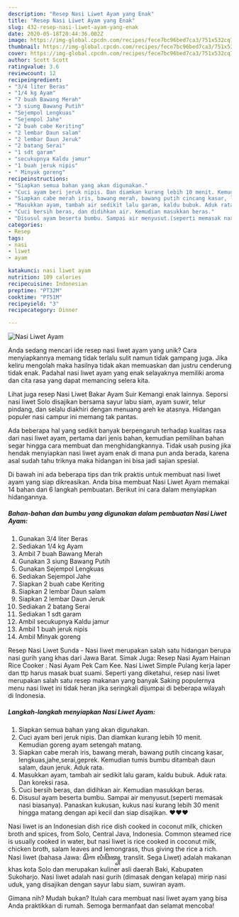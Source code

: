 ```yaml
---
description: "Resep Nasi Liwet Ayam yang Enak"
title: "Resep Nasi Liwet Ayam yang Enak"
slug: 432-resep-nasi-liwet-ayam-yang-enak
date: 2020-05-18T20:44:36.002Z
image: https://img-global.cpcdn.com/recipes/fece7bc96bed7ca3/751x532cq70/nasi-liwet-ayam-foto-resep-utama.jpg
thumbnail: https://img-global.cpcdn.com/recipes/fece7bc96bed7ca3/751x532cq70/nasi-liwet-ayam-foto-resep-utama.jpg
cover: https://img-global.cpcdn.com/recipes/fece7bc96bed7ca3/751x532cq70/nasi-liwet-ayam-foto-resep-utama.jpg
author: Scott Scott
ratingvalue: 3.6
reviewcount: 12
recipeingredient:
- "3/4 liter Beras"
- "1/4 kg Ayam"
- "7 buah Bawang Merah"
- "3 siung Bawang Putih"
- "Sejempol Lengkuas"
- "Sejempol Jahe"
- "2 buah cabe Keriting"
- "2 lembar Daun salam"
- "2 lembar Daun Jeruk"
- "2 batang Serai"
- "1 sdt garam"
- "secukupnya Kaldu jamur"
- "1 buah jeruk nipis"
- " Minyak goreng"
recipeinstructions:
- "Siapkan semua bahan yang akan digunakan."
- "Cuci ayam beri jeruk nipis. Dan diamkan kurang lebih 10 menit. Kemudian goreng ayam setengah matang."
- "Siapkan cabe merah iris, bawang merah, bawang putih cincang kasar, lengkuas,jahe,serai,geprek. Kemudian tumis bumbu ditambah daun salam, daun jeruk. Aduk rata."
- "Masukkan ayam, tambah air sedikit lalu garam, kaldu bubuk. Aduk rata. Dan koreksi rasa."
- "Cuci bersih beras, dan didihkan air. Kemudian masukkan beras."
- "Disusul ayam beserta bumbu. Sampai air menyusut.(seperti memasak nasi biasanya). Panaskan kukusan, kukus nasi kurang lebih 30 menit hingga matang dengan api kecil dan siap disajikan. ❤❤❤"
categories:
- Resep
tags:
- nasi
- liwet
- ayam

katakunci: nasi liwet ayam 
nutrition: 109 calories
recipecuisine: Indonesian
preptime: "PT32M"
cooktime: "PT51M"
recipeyield: "3"
recipecategory: Dinner

---
```



![Nasi Liwet Ayam](https://img-global.cpcdn.com/recipes/fece7bc96bed7ca3/751x532cq70/nasi-liwet-ayam-foto-resep-utama.jpg)

Anda sedang mencari ide resep nasi liwet ayam yang unik? Cara menyiapkannya memang tidak terlalu sulit namun tidak gampang juga. Jika keliru mengolah maka hasilnya tidak akan memuaskan dan justru cenderung tidak enak. Padahal nasi liwet ayam yang enak selayaknya memiliki aroma dan cita rasa yang dapat memancing selera kita.

Lihat juga resep Nasi Liwet Bakar Ayam Suir Kemangi enak lainnya. Seporsi nasi liwet Solo disajikan bersama sayur labu siam, ayam suwir, telur pindang, dan selalu diakhiri dengan menuang areh ke atasnya. Hidangan populer nasi campur ini memang tak pantas.

Ada beberapa hal yang sedikit banyak berpengaruh terhadap kualitas rasa dari nasi liwet ayam, pertama dari jenis bahan, kemudian pemilihan bahan segar hingga cara membuat dan menghidangkannya. Tidak usah pusing jika hendak menyiapkan nasi liwet ayam enak di mana pun anda berada, karena asal sudah tahu triknya maka hidangan ini bisa jadi sajian spesial.


Di bawah ini ada beberapa tips dan trik praktis untuk membuat nasi liwet ayam yang siap dikreasikan. Anda bisa membuat Nasi Liwet Ayam memakai 14 bahan dan 6 langkah pembuatan. Berikut ini cara dalam menyiapkan hidangannya.

<!--inarticleads1-->

##### Bahan-bahan dan bumbu yang digunakan dalam pembuatan Nasi Liwet Ayam:

1. Gunakan 3/4 liter Beras
1. Sediakan 1/4 kg Ayam
1. Ambil 7 buah Bawang Merah
1. Gunakan 3 siung Bawang Putih
1. Gunakan Sejempol Lengkuas
1. Sediakan Sejempol Jahe
1. Siapkan 2 buah cabe Keriting
1. Siapkan 2 lembar Daun salam
1. Siapkan 2 lembar Daun Jeruk
1. Sediakan 2 batang Serai
1. Sediakan 1 sdt garam
1. Ambil secukupnya Kaldu jamur
1. Ambil 1 buah jeruk nipis
1. Ambil  Minyak goreng


Resep Nasi Liwet Sunda - Nasi liwet merupakan salah satu hidangan berupa nasi gurih yang khas dari Jawa Barat. Simak Juga: Resep Nasi Ayam Hainan Rice Cooker : Nasi Ayam Pek Cam Kee. Nasi Liwet Simple Pulang kerja laper dan ttp harus masak buat suami. Seperti yang diketahui, resep nasi liwet merupakan salah satu resep makanan yang banyak Saking populernya menu nasi liwet ini tidak heran jika seringkali dijumpai di beberapa wilayah di Indonesia. 

<!--inarticleads2-->

##### Langkah-langkah menyiapkan Nasi Liwet Ayam:

1. Siapkan semua bahan yang akan digunakan.
1. Cuci ayam beri jeruk nipis. Dan diamkan kurang lebih 10 menit. Kemudian goreng ayam setengah matang.
1. Siapkan cabe merah iris, bawang merah, bawang putih cincang kasar, lengkuas,jahe,serai,geprek. Kemudian tumis bumbu ditambah daun salam, daun jeruk. Aduk rata.
1. Masukkan ayam, tambah air sedikit lalu garam, kaldu bubuk. Aduk rata. Dan koreksi rasa.
1. Cuci bersih beras, dan didihkan air. Kemudian masukkan beras.
1. Disusul ayam beserta bumbu. Sampai air menyusut.(seperti memasak nasi biasanya). Panaskan kukusan, kukus nasi kurang lebih 30 menit hingga matang dengan api kecil dan siap disajikan. ❤❤❤


Nasi liwet is an Indonesian dish rice dish cooked in coconut milk, chicken broth and spices, from Solo, Central Java, Indonesia. Common steamed rice is usually cooked in water, but nasi liwet is rice cooked in coconut milk, chicken broth, salam leaves and lemongrass, thus giving the rice a rich. Nasi liwet (bahasa Jawa: ꦱꦼꦒ ꦭꦶꦮꦼꦠ꧀, translit. Sega Liwet) adalah makanan khas kota Solo dan merupakan kuliner asli daerah Baki, Kabupaten Sukoharjo. Nasi liwet adalah nasi gurih (dimasak dengan kelapa) mirip nasi uduk, yang disajikan dengan sayur labu siam, suwiran ayam. 

Gimana nih? Mudah bukan? Itulah cara membuat nasi liwet ayam yang bisa Anda praktikkan di rumah. Semoga bermanfaat dan selamat mencoba!
